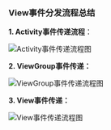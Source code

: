### View事件分发流程总结

**1. Activity事件传递流程**：

   ![Activity事件传递流程图](https://github.com/spxcc/MyImages/blob/main/WechatIMG13.png)

**2. ViewGroup事件传递：**

   ![ViewGroup事件传递流程图](https://github.com/spxcc/MyImages/blob/main/WechatIMG15.png)

**3. View事件传递：**

   ![View事件传递流程图](https://github.com/spxcc/MyImages/blob/main/944365-ba4e3c87a3563122.png)
